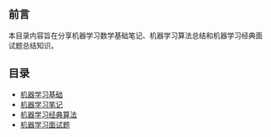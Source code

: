 ## 前言

本目录内容旨在分享机器学习数学基础笔记、机器学习算法总结和机器学习经典面试题总结知识。

## 目录

- [机器学习基础](./1-机器学习基础.md)
- [机器学习笔记](./2-西瓜书笔记.md)
- [机器学习经典算法](./3-机器学习经典算法.md)
- [机器学习面试题](./4-机器学习面试题.md)